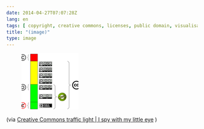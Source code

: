 ```yaml
---
date: 2014-04-27T07:07:28Z
lang: en
tags: [ copyright, creative commons, licenses, public domain, visualisation ]
title: "(image)"
type: image
---
```


<figure>
<a
href="https://hugo.ferreira.cc/via-creative-commons-traffic-light-i-spy-with/attachment/128/"
rel="attachment"><img
src="tumblr_n4pqgfegRG1qz82meo1_1280-150x150.png"
width="150" height="150" /></a></figure>

(via [Creative Commons traffic light  |  I spy with my little
eye](http://ikusimakusi.net/en/2012/creative-commons-traffic-light/) )


